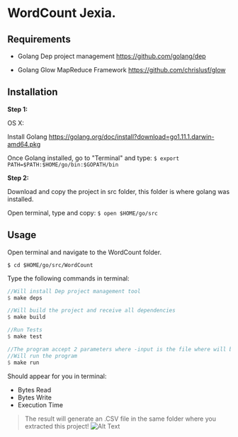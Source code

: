 # WordCount Jexia.
## Requirements

- Golang Dep project management
https://github.com/golang/dep

- Golang Glow MapReduce Framework
https://github.com/chrislusf/glow

## Installation
<b>Step 1:</b>

  OS X:

  Install Golang
    https://golang.org/doc/install?download=go1.11.1.darwin-amd64.pkg

   Once Golang installed, go to "Terminal" and type:
          `$ export PATH=$PATH:$HOME/go/bin:$GOPATH/bin`

<b>Step 2:</b>
 
Download and copy the project in src folder, this folder is where golang was installed.

Open terminal, type and copy:
 `$ open $HOME/go/src`



## Usage
Open terminal and navigate to the WordCount folder.

`$ cd $HOME/go/src/WordCount`
 
 Type the following commands in terminal:
```rust
//Will install Dep project management tool
$ make deps
```


```rust
//Will build the project and receive all dependencies
$ make build
```

    
 ```rust
//Run Tests
$ make test
 ```
 
```rust
//The program accept 2 parameters where -input is the file where will be processed and -output will be the file name after processed and generated.
//Will run the program
$ make run
```

  
  Should appear for you in terminal:
  - Bytes Read
  - Bytes Write
  - Execution Time
  
  >The result will generate an .CSV file in the same folder where you extracted this project!
  ![Alt Text](https://i.imgur.com/YRmyudV.png)

